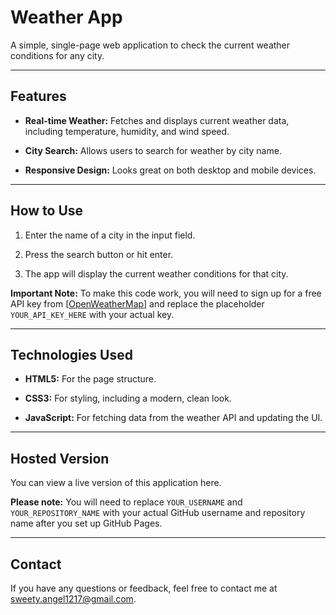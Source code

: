 # Weather App
A simple, single-page web application to check the current weather conditions for any city.

---
## Features

* **Real-time Weather:** Fetches and displays current weather data, including temperature, humidity, and wind speed.

* **City Search:** Allows users to search for weather by city name.

* **Responsive Design:** Looks great on both desktop and mobile devices.

---
## How to Use

1. Enter the name of a city in the input field.

2. Press the search button or hit enter.

3. The app will display the current weather conditions for that city.

**Important Note:** To make this code work, you will need to sign up for a free API key from [[OpenWeatherMap](https://openweathermap.org/api)] and replace the placeholder `YOUR_API_KEY_HERE` with your actual key.

---
## Technologies Used

* **HTML5:** For the page structure.

* **CSS3:** For styling, including a modern, clean look.

* **JavaScript:** For fetching data from the weather API and updating the UI.

---
## Hosted Version
You can view a live version of this application here.

**Please note:** You will need to replace `YOUR_USERNAME` and `YOUR_REPOSITORY_NAME` with your actual GitHub username and repository name after you set up GitHub Pages.

---
## Contact

If you have any questions or feedback, feel free to contact me at sweety.angel1217@gmail.com. 

